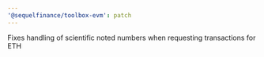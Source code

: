 ```yaml
---
'@sequelfinance/toolbox-evm': patch
---
```


Fixes handling of scientific noted numbers when requesting transactions for ETH

